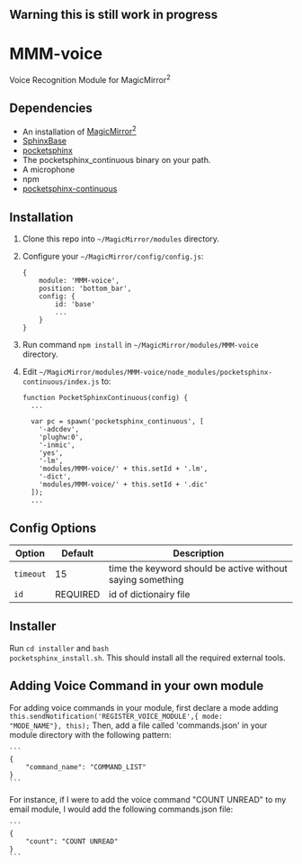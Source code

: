 ## Warning this is still work in progress

# MMM-voice
Voice Recognition Module for MagicMirror<sup>2</sup>

## Dependencies
  * An installation of [MagicMirror<sup>2</sup>](https://github.com/MichMich/MagicMirror)
  * [SphinxBase](http://cmusphinx.sourceforge.net/)
  * [pocketsphinx](https://github.com/cmusphinx/pocketsphinx)
  * The pocketsphinx_continuous binary on your path.
  * A microphone
  * npm
  * [pocketsphinx-continuous](https://www.npmjs.com/package/pocketsphinx-continuous)

## Installation
 1. Clone this repo into `~/MagicMirror/modules` directory.
 2. Configure your `~/MagicMirror/config/config.js`:

    ```
    {
        module: 'MMM-voice',
        position: 'bottom_bar',
        config: {
            id: 'base'
            ...
        }
    }
    ```
 3. Run command `npm install` in `~/MagicMirror/modules/MMM-voice` directory.
 4. Edit `~/MagicMirror/modules/MMM-voice/node_modules/pocketsphinx-continuous/index.js` to:

    ```
    function PocketSphinxContinuous(config) {
      ...

      var pc = spawn('pocketsphinx_continuous', [
        '-adcdev',
        'plughw:0',
        '-inmic',
        'yes',
        '-lm',
        'modules/MMM-voice/' + this.setId + '.lm',
        '-dict',
        'modules/MMM-voice/' + this.setId + '.dic'
      ]);
      ...
    ```

## Config Options
| **Option** | **Default** | **Description** |
| --- | --- | --- |
| `timeout` | 15 | time the keyword should be active without saying something |
| `id` | REQUIRED | id of dictionairy file |

## Installer
Run <code>cd installer</code> and <code>bash pocketsphinx_install.sh</code>. This should install all the required external tools.

## Adding Voice Command in your own module
For adding voice commands in your module, first declare a mode adding <code>this.sendNotification('REGISTER_VOICE_MODULE',{ mode: "MODE_NAME"}, this);</code>
Then, add a file called 'commands.json' in your module directory with the following pattern:

    ```
    {
        "command_name": "COMMAND_LIST"
    }
    ```
  For instance, if I were to add the voice command "COUNT UNREAD" to my email module, I would add the following commands.json file:

    ```
    {
        "count": "COUNT UNREAD"
    }
    ```

